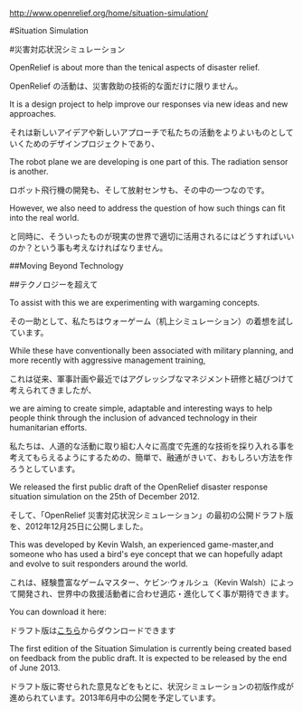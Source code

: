 <http://www.openrelief.org/home/situation-simulation/>

#Situation Simulation

#災害対応状況シミュレーション

OpenRelief is about more than the tenical aspects of disaster relief.

OpenRelief の活動は、災害救助の技術的な面だけに限りません。

It is a design project to help improve our responses via new ideas and new approaches.

それは新しいアイデアや新しいアプローチで私たちの活動をよりよいものとしていくためのデザインプロジェクトであり、

The robot plane we are developing is one part of this. The radiation sensor is another.

ロボット飛行機の開発も、そして放射センサも、その中の一つなのです。

However, we also need to address the question of how such things can fit into the real world.

と同時に、そういったものが現実の世界で適切に活用されるにはどうすればいいのか？という事も考えなければなりません。


##Moving Beyond Technology

##テクノロジーを超えて

To assist with this we are experimenting with wargaming concepts.

その一助として、私たちはウォーゲーム（机上シミュレーション）の着想を試しています。

While these have conventionally been associated with military planning, and more recently with aggressive management training,

これは従来、軍事計画や最近ではアグレッシブなマネジメント研修と結びつけて考えられてきましたが、

we are aiming to create simple, adaptable and interesting ways to help people think through the inclusion of advanced technology in their humanitarian efforts.

私たちは、人道的な活動に取り組む人々に高度で先進的な技術を採り入れる事を考えてもらえるようにするための、簡単で、融通がきいて、おもしろい方法を作ろうとしています。

We released the first public draft of the OpenRelief disaster response situation simulation on the 25th of December 2012.

そして、「OpenRelief 災害対応状況シミュレーション」の最初の公開ドラフト版を、2012年12月25日に公開しました。

This was developed by Kevin Walsh, an experienced game-master,and someone who has used a bird's eye concept that we can hopefully adapt and evolve to suit responders around the world.

これは、経験豊富なゲームマスター、ケビン·ウォルシュ（Kevin Walsh）によって開発され、世界中の救援活動者に合わせ適応・進化してく事が期待できます。

You can download it here:

ドラフト版は[こちら][draft]からダウンロードできます

[draft]:http://openrelief.org/situation-simulation.pdf


The first edition of the Situation Simulation is currently being created based on feedback from the public draft. It is expected to be released by the end of June 2013.

ドラフト版に寄せられた意見などをもとに、状況シミュレーションの初版作成が進められています。2013年6月中の公開を予定しています。
